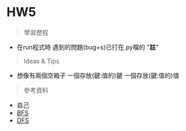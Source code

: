 # HW5
> 學習歷程
* 在run程式時 遇到的問題(bug+s)已打在.py檔的 "**註**"
  
> Ideas & Tips
* 想像有兩個空箱子 一個存放(鍵:值的)鍵 一個存放(鍵:值的)值
  
> 參考資料
* 自己
* [BFS](http://isee.scu.edu.tw/mod/url/view.php?id=547569)
* [DFS](http://isee.scu.edu.tw/mod/url/view.php?id=549479)

